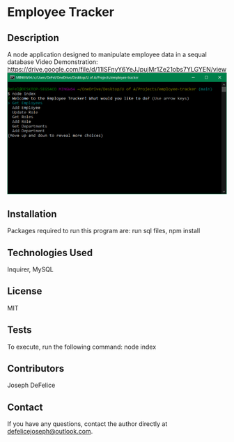   # Employee Tracker 

  ## Description
  A node application designed to manipulate employee data in a sequal database
  Video Demonstration: https://drive.google.com/file/d/11lSFnyY6YeJJpujMr1Ze21obs7YLGYEN/view
  ![project image](./assets/node.png)
  
  ## Installation
  Packages required to run this program are: run sql files, npm install

  ## Technologies Used
  Inquirer, MySQL

  ## License
  MIT

  ## Tests
  To execute, run the following command: node index

  ## Contributors
  Joseph DeFelice

  ## Contact
  If you have any questions, contact the author directly at defelicejoseph@outlook.com.